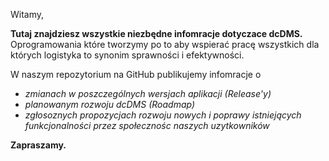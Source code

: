 Witamy,

**Tutaj znajdziesz wszystkie niezbędne infomracje dotyczace dcDMS.**
Oprogramowania które tworzymy po to aby wspierać pracę wszystkich dla których logistyka to synonim sprawności i efektywności.

W naszym repozytorium na GitHub publikujemy infomracje o 
- _zmianach w poszczególnych wersjach aplikacji (Release'y)_
- _planowanym rozwoju dcDMS (Roadmap)_
- _zgłosoznych propozycjach rozwoju nowych i poprawy istniejących funkcjonalności przez społecznośc naszych uzytkowników_

**Zapraszamy.**
